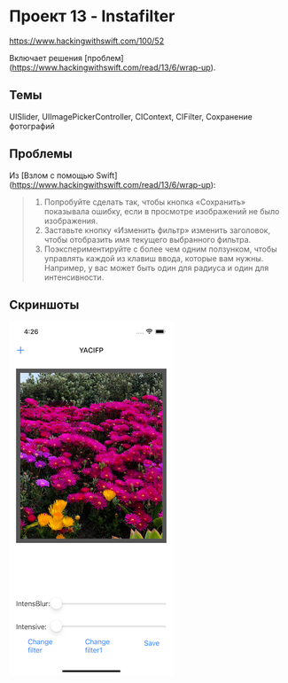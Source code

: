 # Проект 13 - Instafilter

https://www.hackingwithswift.com/100/52

Включает решения [проблем] (https://www.hackingwithswift.com/read/13/6/wrap-up).

## Темы

UISlider, UIImagePickerController, CIContext, CIFilter, Сохранение фотографий

## Проблемы

Из [Взлом с помощью Swift] (https://www.hackingwithswift.com/read/13/6/wrap-up):
> 1. Попробуйте сделать так, чтобы кнопка «Сохранить» показывала ошибку, если в просмотре изображений не было изображения.
> 2. Заставьте кнопку «Изменить фильтр» изменить заголовок, чтобы отобразить имя текущего выбранного фильтра.
> 3. Поэкспериментируйте с более чем одним ползунком, чтобы управлять каждой из клавиш ввода, которые вам нужны. Например, у вас может быть один для радиуса и один для интенсивности.

## Скриншоты

![screenshot1](screen01.png)
